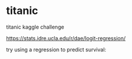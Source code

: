 # titanic
titanic kaggle challenge

https://stats.idre.ucla.edu/r/dae/logit-regression/

try using a regression to predict survival: 
